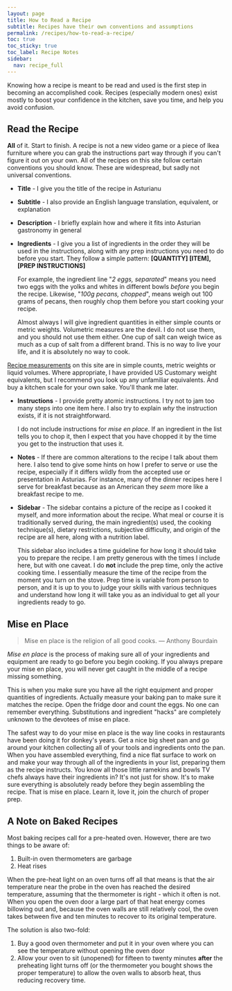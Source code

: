 ```yaml
---
layout: page
title: How to Read a Recipe
subtitle: Recipes have their own conventions and assumptions
permalink: /recipes/how-to-read-a-recipe/
toc: true
toc_sticky: true
toc_label: Recipe Notes
sidebar:
  nav: recipe_full
---
```

Knowing how a recipe is meant to be read and used is the first step in becoming an accomplished cook. Recipes (especially modern ones) exist mostly to boost your confidence in the kitchen, save you time, and help you avoid confusion.
## Read the Recipe

**All** of it. Start to finish. A recipe is not a new video game or a piece of Ikea furniture where you can grab the instructions part way through if you can't figure it out on your own. All of the recipes on this site follow certain conventions you should know. These are widespread, but sadly not universal conventions.

- **Title** - I give you the title of the recipe in Asturianu
- **Subtitle** - I also provide an English language translation, equivalent, or explanation
- **Description** - I briefly explain how and where it fits into Asturian gastronomy in general
- **Ingredients** - I give you a list of ingredients in the order they will be used in the instructions, along with any prep instructions you need to do before you start. They follow a simple pattern: **[QUANTITY] [ITEM], [PREP INSTRUCTIONS]**
  
  For example, the ingredient line "_2 eggs, separated_" means you need two eggs with the yolks and whites in different bowls _before_ you begin the recipe. Likewise, "_100g pecans, chopped_", means weigh out 100 grams of pecans, then roughly chop them before you start cooking your recipe.
  
  Almost always I will give ingredient quantities in either simple counts or metric weights. Volumetric measures are the devil. I do not use them, and you should not use them either. One cup of salt can weigh twice as much as a cup of salt from a different brand. This is no way to live your life, and it is absolutely no way to cook.

[Recipe measurements](/recipes/units-of-measurement/) on this site are in simple counts, metric weights or liquid volumes. Where appropriate, I have provided US Customary weight equivalents, but I recommend you look up any unfamiliar equivalents. And buy a kitchen scale for your own sake. You'll thank me later.
- **Instructions** - I provide pretty atomic instructions. I try not to jam too many steps into one item here. I also try to explain _why_ the instruction exists, if it is not straightforward.
  
  I do not include instructions for _mise en place_. If an ingredient in the list tells you to chop it, then I expect that you have chopped it by the time you get to the instruction that uses it.
- **Notes** - If there are common alterations to the recipe I talk about them here. I also tend to give some hints on how I prefer to serve or use the recipe, especially if it differs wildly from the accepted use or presentation in Asturias. For instance, many of the dinner recipes here I serve for breakfast because as an American they _seem_ more like a breakfast recipe to me.
- **Sidebar** - The sidebar contains a picture of the recipe as I cooked it myself, and more information about the recipe. What meal or course it is traditionally served during, the main ingredient(s) used, the cooking technique(s), dietary restrictions, subjective difficulty, and origin of the recipe are all here, along with a nutrition label.
  
  This sidebar also includes a time guideline for how long it should take you to prepare the recipe. I am pretty generous with the times I include here, but with one caveat. I do **not** include the prep time, only the active cooking time. I essentially measure the time of the recipe from the moment you turn on the stove. Prep time is variable from person to person, and it is up to you to judge your skills with various techniques and understand how long it will take you as an individual to get all your ingredients ready to go.

## Mise en Place

> Mise en place is the religion of all good cooks. — Anthony Bourdain

_Mise en place_ is the process of making sure all of your ingredients and equipment are ready to go before you begin cooking. If you always prepare your mise en place, you will never get caught in the middle of a recipe missing something.

This is when you make sure you have all the right equipment and proper quantities of ingredients. Actually measure your baking pan to make sure it matches the recipe. Open the fridge door and count the eggs. No one can remember everything. Substitutions and ingredient "hacks" are completely unknown to the devotees of mise en place.

The safest way to do your mise en place is the way line cooks in restaurants have been doing it for donkey's years. Get a nice big sheet pan and go around your kitchen collecting all of your tools and ingredients onto the pan. When you have assembled everything, find a nice flat surface to work on and make your way through all of the ingredients in your list, preparing them as the recipe instructs. You know all those little ramekins and bowls TV chefs always have their ingredients in? It's not just for show. It's to make sure everything is absolutely ready before they begin assembling the recipe. That is mise en place. Learn it, love it, join the church of proper prep.

## A Note on Baked Recipes

Most baking recipes call for a pre-heated oven. However, there are two things to be aware of:

1. Built-in oven thermometers are garbage
2. Heat rises

When the pre-heat light on an oven turns off all that means is that the air temperature near the probe in the oven has reached the desired temperature, assuming that the thermometer is right - which it often is not. When you open the oven door a large part of that heat energy comes billowing out and, because the oven walls are still relatively cool, the oven takes between five and ten minutes to recover to its original temperature.

The solution is also two-fold:

1. Buy a good oven thermometer and put it in your oven where you can see the temperature without opening the oven door
2. Allow your oven to sit (unopened) for fifteen to twenty minutes **after** the preheating light turns off (or the thermometer you bought shows the proper temperature) to allow the oven walls to absorb heat, thus reducing recovery time.